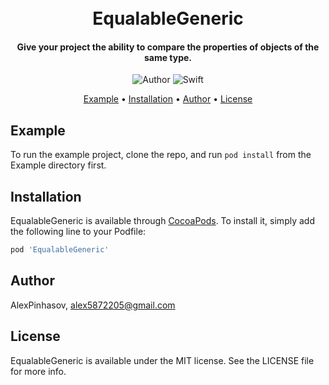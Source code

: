 <h1 align="center">
  <a href="http://www.amitmerchant.com/electron-markdownify"></a>
  <br>EqualableGeneric<br>
</h1>

<h4 align="center">Give your project the ability to compare the properties of objects of the same type.</h4>

<p align="center">
  <img alt="Author" src="https://img.shields.io/badge/author-Alex Pinhasov-blue.svg">
  <img alt="Swift" src="https://img.shields.io/badge/swift-4.0%2B-orange.svg">
</p>

<p align="center">
  <a href="#example">Example</a> •
  <a href="#installation">Installation</a> •
  <a href="#author">Author</a> •
  <a href="#license">License</a>
</p>

## Example

To run the example project, clone the repo, and run `pod install` from the Example directory first.

## Installation

EqualableGeneric is available through [CocoaPods](https://cocoapods.org). To install
it, simply add the following line to your Podfile:

```ruby
pod 'EqualableGeneric'
```

## Author

AlexPinhasov, alex5872205@gmail.com

## License

EqualableGeneric is available under the MIT license. See the LICENSE file for more info.


